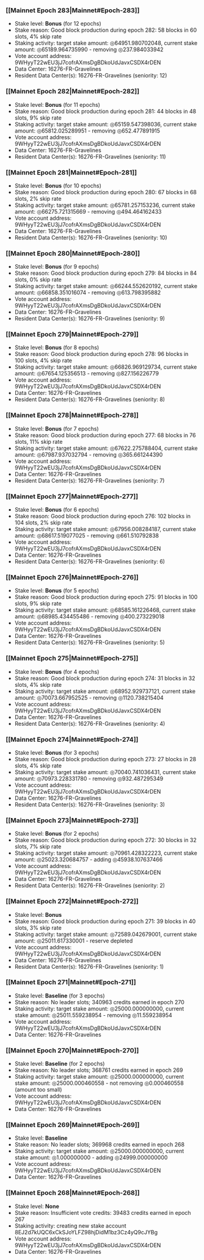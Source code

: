 ### [[Mainnet Epoch 283|Mainnet#Epoch-283]]
* Stake level: **Bonus** (for 12 epochs)
* Stake reason: Good block production during epoch 282: 58 blocks in 60 slots, 4% skip rate
* Staking activity: target stake amount: ◎64951.980702048, current stake amount: ◎65189.964735990 - removing ◎237.984033942
* Vote account address: 9WHyyT22wEU3jJ7cofrAXmsDgBDkoUdJavxCSDX4rDEN
* Data Center: 16276-FR-Gravelines
* Resident Data Center(s): 16276-FR-Gravelines (seniority: 12)
### [[Mainnet Epoch 282|Mainnet#Epoch-282]]
* Stake level: **Bonus** (for 11 epochs)
* Stake reason: Good block production during epoch 281: 44 blocks in 48 slots, 9% skip rate
* Staking activity: target stake amount: ◎65159.547398036, current stake amount: ◎65812.025289951 - removing ◎652.477891915
* Vote account address: 9WHyyT22wEU3jJ7cofrAXmsDgBDkoUdJavxCSDX4rDEN
* Data Center: 16276-FR-Gravelines
* Resident Data Center(s): 16276-FR-Gravelines (seniority: 11)
### [[Mainnet Epoch 281|Mainnet#Epoch-281]]
* Stake level: **Bonus** (for 10 epochs)
* Stake reason: Good block production during epoch 280: 67 blocks in 68 slots, 2% skip rate
* Staking activity: target stake amount: ◎65781.257153236, current stake amount: ◎66275.721315669 - removing ◎494.464162433
* Vote account address: 9WHyyT22wEU3jJ7cofrAXmsDgBDkoUdJavxCSDX4rDEN
* Data Center: 16276-FR-Gravelines
* Resident Data Center(s): 16276-FR-Gravelines (seniority: 10)
### [[Mainnet Epoch 280|Mainnet#Epoch-280]]
* Stake level: **Bonus** (for 9 epochs)
* Stake reason: Good block production during epoch 279: 84 blocks in 84 slots, 0% skip rate
* Staking activity: target stake amount: ◎66244.552620192, current stake amount: ◎66858.351016074 - removing ◎613.798395882
* Vote account address: 9WHyyT22wEU3jJ7cofrAXmsDgBDkoUdJavxCSDX4rDEN
* Data Center: 16276-FR-Gravelines
* Resident Data Center(s): 16276-FR-Gravelines (seniority: 9)
### [[Mainnet Epoch 279|Mainnet#Epoch-279]]
* Stake level: **Bonus** (for 8 epochs)
* Stake reason: Good block production during epoch 278: 96 blocks in 100 slots, 4% skip rate
* Staking activity: target stake amount: ◎66826.969129734, current stake amount: ◎67654.125356513 - removing ◎827.156226779
* Vote account address: 9WHyyT22wEU3jJ7cofrAXmsDgBDkoUdJavxCSDX4rDEN
* Data Center: 16276-FR-Gravelines
* Resident Data Center(s): 16276-FR-Gravelines (seniority: 8)
### [[Mainnet Epoch 278|Mainnet#Epoch-278]]
* Stake level: **Bonus** (for 7 epochs)
* Stake reason: Good block production during epoch 277: 68 blocks in 76 slots, 11% skip rate
* Staking activity: target stake amount: ◎67622.275788404, current stake amount: ◎67987.937032794 - removing ◎365.661244390
* Vote account address: 9WHyyT22wEU3jJ7cofrAXmsDgBDkoUdJavxCSDX4rDEN
* Data Center: 16276-FR-Gravelines
* Resident Data Center(s): 16276-FR-Gravelines (seniority: 7)
### [[Mainnet Epoch 277|Mainnet#Epoch-277]]
* Stake level: **Bonus** (for 6 epochs)
* Stake reason: Good block production during epoch 276: 102 blocks in 104 slots, 2% skip rate
* Staking activity: target stake amount: ◎67956.008284187, current stake amount: ◎68617.519077025 - removing ◎661.510792838
* Vote account address: 9WHyyT22wEU3jJ7cofrAXmsDgBDkoUdJavxCSDX4rDEN
* Data Center: 16276-FR-Gravelines
* Resident Data Center(s): 16276-FR-Gravelines (seniority: 6)
### [[Mainnet Epoch 276|Mainnet#Epoch-276]]
* Stake level: **Bonus** (for 5 epochs)
* Stake reason: Good block production during epoch 275: 91 blocks in 100 slots, 9% skip rate
* Staking activity: target stake amount: ◎68585.161226468, current stake amount: ◎68985.434455486 - removing ◎400.273229018
* Vote account address: 9WHyyT22wEU3jJ7cofrAXmsDgBDkoUdJavxCSDX4rDEN
* Data Center: 16276-FR-Gravelines
* Resident Data Center(s): 16276-FR-Gravelines (seniority: 5)
### [[Mainnet Epoch 275|Mainnet#Epoch-275]]
* Stake level: **Bonus** (for 4 epochs)
* Stake reason: Good block production during epoch 274: 31 blocks in 32 slots, 4% skip rate
* Staking activity: target stake amount: ◎68952.929737121, current stake amount: ◎70073.667952525 - removing ◎1120.738215404
* Vote account address: 9WHyyT22wEU3jJ7cofrAXmsDgBDkoUdJavxCSDX4rDEN
* Data Center: 16276-FR-Gravelines
* Resident Data Center(s): 16276-FR-Gravelines (seniority: 4)
### [[Mainnet Epoch 274|Mainnet#Epoch-274]]
* Stake level: **Bonus** (for 3 epochs)
* Stake reason: Good block production during epoch 273: 27 blocks in 28 slots, 4% skip rate
* Staking activity: target stake amount: ◎70040.741036431, current stake amount: ◎70973.228331780 - removing ◎932.487295349
* Vote account address: 9WHyyT22wEU3jJ7cofrAXmsDgBDkoUdJavxCSDX4rDEN
* Data Center: 16276-FR-Gravelines
* Resident Data Center(s): 16276-FR-Gravelines (seniority: 3)
### [[Mainnet Epoch 273|Mainnet#Epoch-273]]
* Stake level: **Bonus** (for 2 epochs)
* Stake reason: Good block production during epoch 272: 30 blocks in 32 slots, 7% skip rate
* Staking activity: target stake amount: ◎70961.428322223, current stake amount: ◎25023.320684757 - adding ◎45938.107637466
* Vote account address: 9WHyyT22wEU3jJ7cofrAXmsDgBDkoUdJavxCSDX4rDEN
* Data Center: 16276-FR-Gravelines
* Resident Data Center(s): 16276-FR-Gravelines (seniority: 2)
### [[Mainnet Epoch 272|Mainnet#Epoch-272]]
* Stake level: **Bonus**
* Stake reason: Good block production during epoch 271: 39 blocks in 40 slots, 3% skip rate
* Staking activity: target stake amount: ◎72589.042679001, current stake amount: ◎25011.617330001 - reserve depleted
* Vote account address: 9WHyyT22wEU3jJ7cofrAXmsDgBDkoUdJavxCSDX4rDEN
* Data Center: 16276-FR-Gravelines
* Resident Data Center(s): 16276-FR-Gravelines (seniority: 1)
### [[Mainnet Epoch 271|Mainnet#Epoch-271]]
* Stake level: **Baseline** (for 3 epochs)
* Stake reason: No leader slots; 340963 credits earned in epoch 270
* Staking activity: target stake amount: ◎25000.000000000, current stake amount: ◎25011.559238954 - removing ◎11.559238954
* Vote account address: 9WHyyT22wEU3jJ7cofrAXmsDgBDkoUdJavxCSDX4rDEN
* Data Center: 16276-FR-Gravelines
### [[Mainnet Epoch 270|Mainnet#Epoch-270]]
* Stake level: **Baseline** (for 2 epochs)
* Stake reason: No leader slots; 368761 credits earned in epoch 269
* Staking activity: target stake amount: ◎25000.000000000, current stake amount: ◎25000.000460558 - not removing ◎0.000460558 (amount too small)
* Vote account address: 9WHyyT22wEU3jJ7cofrAXmsDgBDkoUdJavxCSDX4rDEN
* Data Center: 16276-FR-Gravelines
### [[Mainnet Epoch 269|Mainnet#Epoch-269]]
* Stake level: **Baseline**
* Stake reason: No leader slots; 369968 credits earned in epoch 268
* Staking activity: target stake amount: ◎25000.000000000, current stake amount: ◎1.000000000 - adding ◎24999.000000000
* Vote account address: 9WHyyT22wEU3jJ7cofrAXmsDgBDkoUdJavxCSDX4rDEN
* Data Center: 16276-FR-Gravelines
### [[Mainnet Epoch 268|Mainnet#Epoch-268]]
* Stake level: **None**
* Stake reason: Insufficient vote credits: 39483 credits earned in epoch 267
* Staking activity: creating new stake account 8EJ2d7kUQC6xCkSJoYLFZ98hjDidM1bz3Cz4yQ9cJYBg
* Vote account address: 9WHyyT22wEU3jJ7cofrAXmsDgBDkoUdJavxCSDX4rDEN
* Data Center: 16276-FR-Gravelines